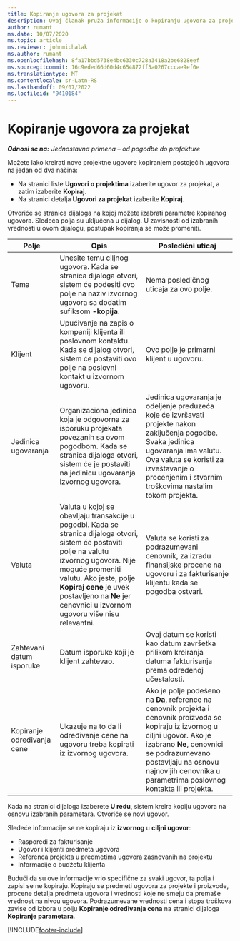 ```yaml
---
title: Kopiranje ugovora za projekat
description: Ovaj članak pruža informacije o kopiranju ugovora za projekat u usluzi Project Operations.
author: rumant
ms.date: 10/07/2020
ms.topic: article
ms.reviewer: johnmichalak
ms.author: rumant
ms.openlocfilehash: 8fa17bbd5738e4bc6330c728a3418a2be6828eef
ms.sourcegitcommit: 16c9eded66d60d4c654872ff5a0267cccae9ef0e
ms.translationtype: MT
ms.contentlocale: sr-Latn-RS
ms.lasthandoff: 09/07/2022
ms.locfileid: "9410184"
---
```

# <a name="copy-project-contracts"></a>Kopiranje ugovora za projekat

_**Odnosi se na:** Jednostavna primena – od pogodbe do profakture_

Možete lako kreirati nove projektne ugovore kopiranjem postojećih ugovora na jedan od dva načina: 

  - Na stranici liste **Ugovori o projektima** izaberite ugovor za projekat, a zatim izaberite **Kopiraj**.
  - Na stranici detalja **Ugovori za projekat** izaberite **Kopiraj**.

Otvoriće se stranica dijaloga na kojoj možete izabrati parametre kopiranog ugovora. Sledeća polja su uključena u dijalog. U zavisnosti od izabranih vrednosti u ovom dijalogu, postupak kopiranja se može promeniti.

| **Polje** | **Opis** | **Posledični uticaj** |
| --- | --- | --- |
| Tema | Unesite temu ciljnog ugovora. Kada se stranica dijaloga otvori, sistem će podesiti ovo polje na naziv izvornog ugovora sa dodatim sufiksom **-kopija**. | Nema posledičnog uticaja za ovo polje. |
| Klijent | Upućivanje na zapis o kompaniji klijenta ili poslovnom kontaktu. Kada se dijalog otvori, sistem će postaviti ovo polje na poslovni kontakt u izvornom ugovoru. | Ovo polje je primarni klijent u ugovoru. |
| Jedinica ugovaranja | Organizaciona jedinica koja je odgovorna za isporuku projekata povezanih sa ovom pogodbom. Kada se stranica dijaloga otvori, sistem će je postaviti na jedinicu ugovaranja izvornog ugovora. | Jedinica ugovaranja je odeljenje preduzeća koje će izvršavati projekte nakon zaključenja pogodbe. Svaka jedinica ugovaranja ima valutu. Ova valuta se koristi za izveštavanje o procenjenim i stvarnim troškovima nastalim tokom projekta. |
| Valuta | Valuta u kojoj se obavljaju transakcije u pogodbi. Kada se stranica dijaloga otvori, sistem će postaviti polje na valutu izvornog ugovora. Nije moguće promeniti valutu. Ako jeste, polje **Kopiraj cene** je uvek postavljeno na **Ne** jer cenovnici u izvornom ugovoru više nisu relevantni. | Valuta se koristi za podrazumevani cenovnik, za izradu finansijske procene na ugovoru i za fakturisanje klijentu kada se pogodba ostvari. |
| Zahtevani datum isporuke | Datum isporuke koji je klijent zahtevao. | Ovaj datum se koristi kao datum završetka prilikom kreiranja datuma fakturisanja prema određenoj učestalosti. |
| Kopiranje određivanja cene | Ukazuje na to da li određivanje cene na ugovoru treba kopirati iz izvornog ugovora. | Ako je polje podešeno na **Da**, reference na cenovnik projekta i cenovnik proizvoda se kopiraju iz izvornog u ciljni ugovor. Ako je izabrano **Ne**, cenovnici se podrazumevano postavljaju na osnovu najnovijih cenovnika u parametrima poslovnog kontakta ili projekta. |

Kada na stranici dijaloga izaberete **U redu**, sistem kreira kopiju ugovora na osnovu izabranih parametara. Otvoriće se novi ugovor.

Sledeće informacije se ne kopiraju iz **izvornog** u **ciljni ugovor**:

  - Rasporedi za fakturisanje
  - Ugovor i klijenti predmeta ugovora
  - Referenca projekta u predmetima ugovora zasnovanih na projektu
  - Informacije o budžetu klijenta

Budući da su ove informacije vrlo specifične za svaki ugovor, ta polja i zapisi se ne kopiraju. Kopiraju se predmeti ugovora za projekte i proizvode, procene detalja predmeta ugovora i vrednosti koje ne smeju da premaše vrednost na nivou ugovora. Podrazumevane vrednosti cena i stopa troškova zavise od izbora u polju **Kopiranje određivanja cena** na stranici dijaloga **Kopiranje parametara**.


[!INCLUDE[footer-include](../../includes/footer-banner.md)]
